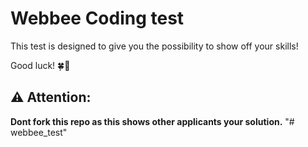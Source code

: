 
# Webbee Coding test

This test is designed to give you the possibility to show off your skills!

Good luck! 🍀🚀

## ⚠️ Attention:
**Dont fork this repo as this shows other applicants your solution.**
"# webbee_test" 
